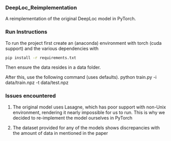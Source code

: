 ### DeepLoc_Reimplementation

A reimplementation of the original DeepLoc model in PyTorch.

### Run Instructions

To run the project first create an (anaconda) environment with torch (cuda support) and the various dependencies with

```bash
pip install -r requirements.txt
```

Then ensure the data resides in a data folder.

After this, use the following command (uses defaults).
python train.py -i data/train.npz -t data/test.npz

### Issues encountered

1. The original model uses Lasagne, which has poor support with non-Unix environment, rendering it nearly impossible for us to run.
   This is why we decided to re-implement the model ourselves in PyTorch

2. The dataset provided for any of the models shows discrepancies with the amount of data in mentioned in the paper
